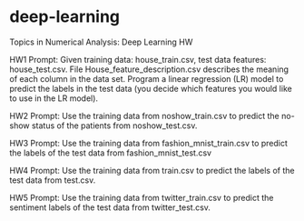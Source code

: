 # deep-learning
Topics in Numerical Analysis: Deep Learning HW

HW1 Prompt: Given training data: house_train.csv, test data features: house_test.csv.
File House_feature_description.csv describes the meaning of each column in the data set.
Program a linear regression (LR) model to predict the labels in the test data (you decide which features you would like to use in the LR model).

HW2 Prompt: Use the training data from noshow_train.csv to predict the no-show status of the patients from noshow_test.csv.

HW3 Prompt: Use the training data from fashion_mnist_train.csv to predict the labels of the test data from fashion_mnist_test.csv

HW4 Prompt: Use the training data from train.csv to predict the labels of the test data from test.csv.

HW5 Prompt: Use the training data from twitter_train.csv to predict the sentiment labels of the test data from twitter_test.csv.
